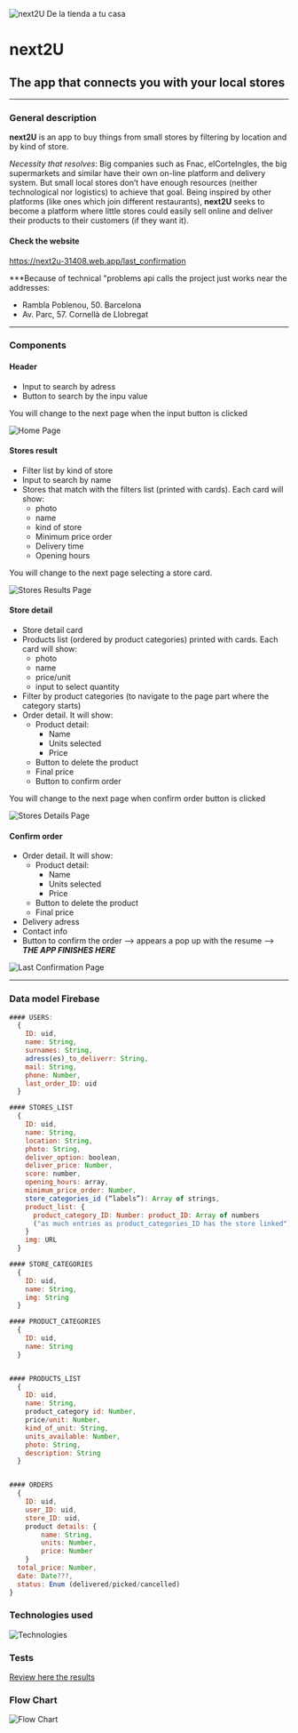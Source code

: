 ![next2U De la tienda a tu casa](public/assets/img/logo/logo_green_bckground.png "next2U")


# next2U
## The app that connects you with your local stores

------

### General description
**next2U** is an app to buy things from small stores by filtering by location and by kind of store.

*Necessity that resolves*:
Big companies such as Fnac, elCorteIngles, the big supermarkets and similar have their own on-line platform and delivery system. But small local stores don’t have enough resources (neither technological nor logistics) to achieve that goal.
Being inspired by other platforms (like ones which join different restaurants), **next2U** seeks to become a platform where little stores could easily sell online and deliver their products to their customers (if they want it).

#### Check the website
<https://next2u-31408.web.app/last_confirmation>

***Because of technical "problems api calls the project just works near the addresses:
- Rambla Poblenou, 50. Barcelona
- Av. Parc, 57. Cornellà de Llobregat

------

### Components
#### Header
- Input to search by adress
- Button to search by the inpu value

You will change to the next page when the input button is clicked

![Home Page](public/assets/img/screenshots/home.png "home page")

#### Stores result
- Filter list by kind of store
- Input to search by name
- Stores that match with the filters list (printed with cards). Each card will show:
  - photo
  - name
  - kind of store
  - Minimum price order
  - Delivery time
  - Opening hours

You will change to the next page selecting a store card.

![Stores Results Page](public/assets/img/screenshots/store_results.png "stores results page")

#### Store detail
- Store detail card
- Products list (ordered by product categories) printed with cards. Each card will show:
  - photo
  - name
  - price/unit
  - input to select quantity
- Filter by product categories (to navigate to the page part where the category starts)
- Order detail. It will show:
  - Product detail:
    - Name
    - Units selected
    - Price
  - Button to delete the product
  - Final price
  - Button to confirm order

You will change to the next page when confirm order button is clicked

![Stores Details Page](public/assets/img/screenshots/store_details.png "stores details page")

#### Confirm order
- Order detail. It will show:
  - Product detail:
    - Name
    - Units selected
    - Price
  - Button to delete the product
  - Final price
- Delivery adress
- Contact info
- Button to confirm the order --> appears a pop up with the resume --> ***THE APP FINISHES HERE***

![Last Confirmation Page](public/assets/img/screenshots/last_confirmation.png "last confirmation page")

------
### Data model Firebase
```js
#### USERS:
  {
    ID: uid,
    name: String,
    surnames: String,
    adress(es)_to_deliverr: String,
    mail: String,
    phone: Number,
    last_order_ID: uid
  }

#### STORES_LIST
  {
    ID: uid,
    name: String,
    location: String,
    photo: String,
    deliver_option: boolean,
    deliver_price: Number,
    score: number,
    opening_hours: array,
    minimum_price_order: Number,
    store_categories_id (“labels”): Array of strings,
    product_list: {
      product_category_ID: Number: product_ID: Array of numbers
      ("as much entries as product_categories_ID has the store linked")
    }
    img: URL
  }

#### STORE_CATEGORIES
  {
    ID: uid,
    name: String,
    img: String
  }

#### PRODUCT_CATEGORIES
  {
    ID: uid,
    name: String
  }


#### PRODUCTS_LIST 
  {
    ID: uid,
    name: String,
    product_category id: Number,
    price/unit: Number,
    kind_of_unit: String,
    units_available: Number,
    photo: String,
    description: String
  }


#### ORDERS
  {
    ID: uid,
    user_ID: uid,
    store_ID: uid,
    product details: {
        name: String,
        units: Number,
        price: Number
    }
  total_price: Number,
  date: Date???,
  status: Enum (delivered/picked/cancelled)
}
```

### Technologies used
![Technologies](public/assets/img/technologies/technologies.png "techs used")

### Tests
[Review here the results](https://gph.is/g/ZlQL2AK)

### Flow Chart

![Flow Chart](public/assets/img/flowchart/flux_chart.png "flow char")



